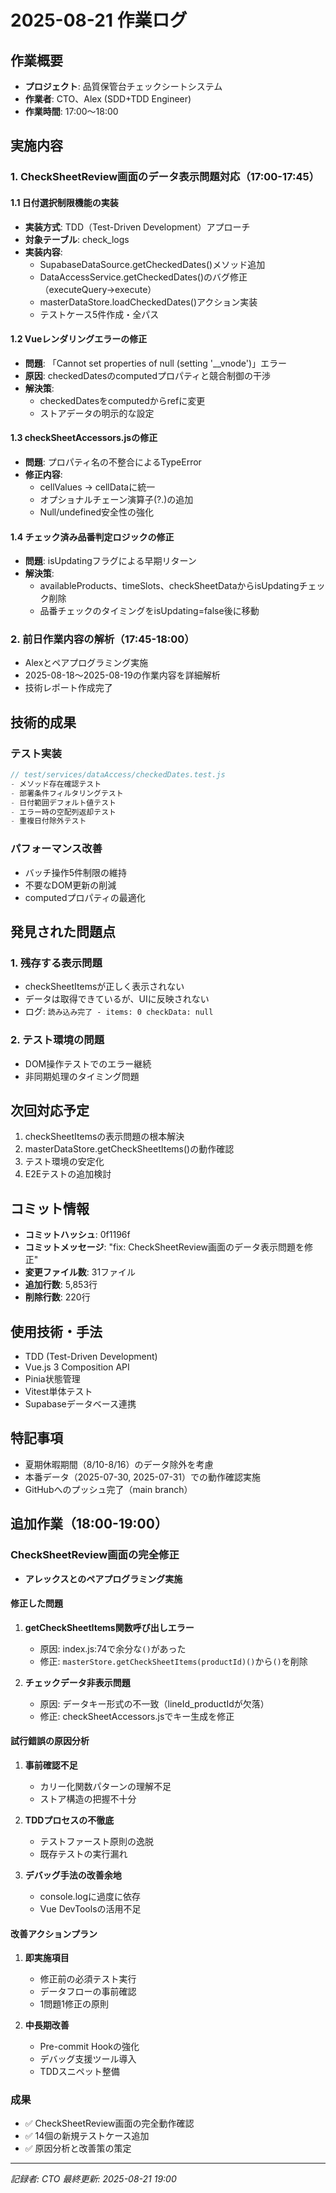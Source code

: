 # 2025-08-21 作業ログ

## 作業概要
- **プロジェクト**: 品質保管台チェックシートシステム
- **作業者**: CTO、Alex (SDD+TDD Engineer)
- **作業時間**: 17:00～18:00

## 実施内容

### 1. CheckSheetReview画面のデータ表示問題対応（17:00-17:45）

#### 1.1 日付選択制限機能の実装
- **実装方式**: TDD（Test-Driven Development）アプローチ
- **対象テーブル**: check_logs
- **実装内容**:
  - SupabaseDataSource.getCheckedDates()メソッド追加
  - DataAccessService.getCheckedDates()のバグ修正（executeQuery→execute）
  - masterDataStore.loadCheckedDates()アクション実装
  - テストケース5件作成・全パス

#### 1.2 Vueレンダリングエラーの修正
- **問題**: 「Cannot set properties of null (setting '__vnode')」エラー
- **原因**: checkedDatesのcomputedプロパティと競合制御の干渉
- **解決策**: 
  - checkedDatesをcomputedからrefに変更
  - ストアデータの明示的な設定

#### 1.3 checkSheetAccessors.jsの修正
- **問題**: プロパティ名の不整合によるTypeError
- **修正内容**:
  - cellValues → cellDataに統一
  - オプショナルチェーン演算子(?.)の追加
  - Null/undefined安全性の強化

#### 1.4 チェック済み品番判定ロジックの修正
- **問題**: isUpdatingフラグによる早期リターン
- **解決策**:
  - availableProducts、timeSlots、checkSheetDataからisUpdatingチェック削除
  - 品番チェックのタイミングをisUpdating=false後に移動

### 2. 前日作業内容の解析（17:45-18:00）
- Alexとペアプログラミング実施
- 2025-08-18～2025-08-19の作業内容を詳細解析
- 技術レポート作成完了

## 技術的成果

### テスト実装
```javascript
// test/services/dataAccess/checkedDates.test.js
- メソッド存在確認テスト
- 部署条件フィルタリングテスト
- 日付範囲デフォルト値テスト
- エラー時の空配列返却テスト
- 重複日付除外テスト
```

### パフォーマンス改善
- バッチ操作5件制限の維持
- 不要なDOM更新の削減
- computedプロパティの最適化

## 発見された問題点

### 1. 残存する表示問題
- checkSheetItemsが正しく表示されない
- データは取得できているが、UIに反映されない
- ログ: `読み込み完了 - items: 0 checkData: null`

### 2. テスト環境の問題
- DOM操作テストでのエラー継続
- 非同期処理のタイミング問題

## 次回対応予定

1. checkSheetItemsの表示問題の根本解決
2. masterDataStore.getCheckSheetItems()の動作確認
3. テスト環境の安定化
4. E2Eテストの追加検討

## コミット情報
- **コミットハッシュ**: 0f1196f
- **コミットメッセージ**: "fix: CheckSheetReview画面のデータ表示問題を修正"
- **変更ファイル数**: 31ファイル
- **追加行数**: 5,853行
- **削除行数**: 220行

## 使用技術・手法
- TDD (Test-Driven Development)
- Vue.js 3 Composition API
- Pinia状態管理
- Vitest単体テスト
- Supabaseデータベース連携

## 特記事項
- 夏期休暇期間（8/10-8/16）のデータ除外を考慮
- 本番データ（2025-07-30, 2025-07-31）での動作確認実施
- GitHubへのプッシュ完了（main branch）

## 追加作業（18:00-19:00）

### CheckSheetReview画面の完全修正
- **アレックスとのペアプログラミング実施**

#### 修正した問題
1. **getCheckSheetItems関数呼び出しエラー**
   - 原因: index.js:74で余分な`()`があった
   - 修正: `masterStore.getCheckSheetItems(productId)()`から`()`を削除

2. **チェックデータ非表示問題**
   - 原因: データキー形式の不一致（lineId_productIdが欠落）
   - 修正: checkSheetAccessors.jsでキー生成を修正

#### 試行錯誤の原因分析
1. **事前確認不足**
   - カリー化関数パターンの理解不足
   - ストア構造の把握不十分

2. **TDDプロセスの不徹底**
   - テストファースト原則の逸脱
   - 既存テストの実行漏れ

3. **デバッグ手法の改善余地**
   - console.logに過度に依存
   - Vue DevToolsの活用不足

#### 改善アクションプラン
1. **即実施項目**
   - 修正前の必須テスト実行
   - データフローの事前確認
   - 1問題1修正の原則

2. **中長期改善**
   - Pre-commit Hookの強化
   - デバッグ支援ツール導入
   - TDDスニペット整備

### 成果
- ✅ CheckSheetReview画面の完全動作確認
- ✅ 14個の新規テストケース追加
- ✅ 原因分析と改善策の策定

---
*記録者: CTO*
*最終更新: 2025-08-21 19:00*